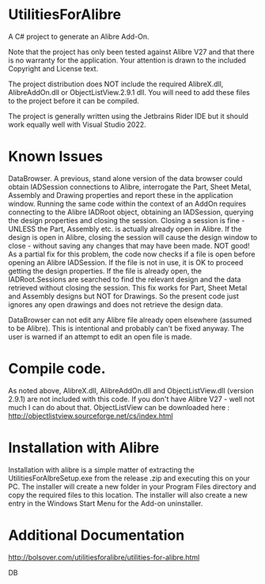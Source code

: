 # UtilitiesForAlibre

A C# project to generate an Alibre Add-On.

Note that the project has only been tested against Alibre V27 and that there is no warranty for the application.
Your attention is drawn to the included Copyright and License text.

The project distribution does NOT include the required AlibreX.dll, AlibreAddOn.dll or  ObjectListView.2.9.1 dll.
You will need to add these files to the project before it can be compiled.

The project is generally written using the Jetbrains Rider IDE but it should work equally well with Visual Studio 2022.

# Known Issues
DataBrowser. A previous, stand alone version of the data browser could obtain IADSession connections to Alibre, interrogate the Part, Sheet Metal, Assembly and Drawing properties and report these in the application window.
Running the same code within the context of an AddOn requires connecting to the Alibre IADRoot object, obtaining an IADSession, querying the design properties and closing the session.
Closing a session is fine - UNLESS the Part, Assembly etc. is actually already open in Alibre. If the design is open in Alibre, closing the session will cause the design window to close - without saving any changes that may have been made. NOT good!
As a partial fix for this problem, the code now checks if a file is open before opening an Alibre IADSession. If the file is not in use, it is OK to proceed getting the design properties. If the file is already open, the IADRoot.Sessions are searched to find the relevant design and the data retrieved without closing the session.
This fix works for Part, Sheet Metal and Assembly designs but NOT for Drawings. So the present code just ignores any open drawings and does not retrieve the design data. 

DataBrowser can not edit any Alibre file already open elsewhere (assumed to be Alibre). This is intentional and probably can't be fixed anyway. The user is warned if an attempt to edit an open file is made.

# Compile code.
As noted above, AlibreX.dll, AlibreAddOn.dll and  ObjectListView.dll (version 2.9.1) are not included with this code. If you don't have Alibre V27 - well not much I can do about that. ObjectListView can be downloaded here : http://objectlistview.sourceforge.net/cs/index.html

# Installation with Alibre
Installation with alibre is a simple matter of extracting the UtilitiesForAlbreSetup.exe from the release .zip and executing this on your PC.
The installer will create a new folder in your Program Files directory and copy the required files to this location.
The installer will also create a new entry in the Windows Start Menu for the Add-on uninstaller.

# Additional Documentation
http://bolsover.com/utilitiesforalibre/utilities-for-alibre.html


DB
